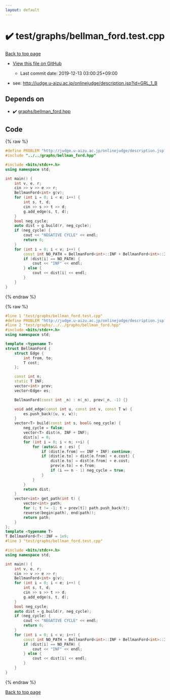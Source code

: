 ```yaml
---
layout: default
---
```


<!-- mathjax config similar to math.stackexchange -->
<script type="text/javascript" async
  src="https://cdnjs.cloudflare.com/ajax/libs/mathjax/2.7.5/MathJax.js?config=TeX-MML-AM_CHTML">
</script>
<script type="text/x-mathjax-config">
  MathJax.Hub.Config({
    TeX: { equationNumbers: { autoNumber: "AMS" }},
    tex2jax: {
      inlineMath: [ ['$','$'] ],
      processEscapes: true
    },
    "HTML-CSS": { matchFontHeight: false },
    displayAlign: "left",
    displayIndent: "2em"
  });
</script>

<script type="text/javascript" src="https://cdnjs.cloudflare.com/ajax/libs/jquery/3.4.1/jquery.min.js"></script>
<script src="https://cdn.jsdelivr.net/npm/jquery-balloon-js@1.1.2/jquery.balloon.min.js" integrity="sha256-ZEYs9VrgAeNuPvs15E39OsyOJaIkXEEt10fzxJ20+2I=" crossorigin="anonymous"></script>
<script type="text/javascript" src="../../../assets/js/copy-button.js"></script>
<link rel="stylesheet" href="../../../assets/css/copy-button.css" />


# :heavy_check_mark: test/graphs/bellman_ford.test.cpp

<a href="../../../index.html">Back to top page</a>

* <a href="{{ site.github.repository_url }}/blob/master/test/graphs/bellman_ford.test.cpp">View this file on GitHub</a>
    - Last commit date: 2019-12-13 03:00:25+09:00


* see: <a href="http://judge.u-aizu.ac.jp/onlinejudge/description.jsp?id=GRL_1_B">http://judge.u-aizu.ac.jp/onlinejudge/description.jsp?id=GRL_1_B</a>


## Depends on

* :heavy_check_mark: <a href="../../../library/graphs/bellman_ford.hpp.html">graphs/bellman_ford.hpp</a>


## Code

<a id="unbundled"></a>
{% raw %}
```cpp
#define PROBLEM "http://judge.u-aizu.ac.jp/onlinejudge/description.jsp?id=GRL_1_B"
#include "../../graphs/bellman_ford.hpp"

#include <bits/stdc++.h>
using namespace std;

int main() {
    int v, e, r;
    cin >> v >> e >> r;
    BellmanFord<int> g(v);
    for (int i = 0; i < e; i++) {
        int s, t, d;
        cin >> s >> t >> d;
        g.add_edge(s, t, d);
    }
    bool neg_cycle;
    auto dist = g.build(r, neg_cycle);
    if (neg_cycle) {
        cout << "NEGATIVE CYCLE" << endl;
        return 0;
    }
    for (int i = 0; i < v; i++) {
        const int NO_PATH = BellmanFord<int>::INF + BellmanFord<int>::INF;
        if (dist[i] == NO_PATH) {
            cout << "INF" << endl;
        } else {
            cout << dist[i] << endl;
        }
    }
}
```
{% endraw %}

<a id="bundled"></a>
{% raw %}
```cpp
#line 1 "test/graphs/bellman_ford.test.cpp"
#define PROBLEM "http://judge.u-aizu.ac.jp/onlinejudge/description.jsp?id=GRL_1_B"
#line 2 "test/graphs/../../graphs/bellman_ford.hpp"
#include <bits/stdc++.h>
using namespace std;

template <typename T>
struct BellmanFord {
    struct Edge {
        int from, to;
        T cost;
    };

    const int n;
    static T INF;
    vector<int> prev;
    vector<Edge> es;

    BellmanFord(const int _n) : n(_n), prev(_n, -1) {}

    void add_edge(const int u, const int v, const T w) {
        es.push_back({u, v, w});
    }
    vector<T> build(const int s, bool& neg_cycle) {
        neg_cycle = false;
        vector<T> dist(n, INF + INF);
        dist[s] = 0;
        for (int i = 0; i < n; ++i) {
            for (auto&& e : es) {
                if (dist[e.from] == INF + INF) continue;
                if (dist[e.to] > dist[e.from] + e.cost) {
                    dist[e.to] = dist[e.from] + e.cost;
                    prev[e.to] = e.from;
                    if (i == n - 1) neg_cycle = true;
                }
            }
        }
        return dist;
    }
    vector<int> get_path(int t) {
        vector<int> path;
        for (; t != -1; t = prev[t]) path.push_back(t);
        reverse(begin(path), end(path));
        return path;
    }
};
template <typename T>
T BellmanFord<T>::INF = 1e9;
#line 3 "test/graphs/bellman_ford.test.cpp"

#include <bits/stdc++.h>
using namespace std;

int main() {
    int v, e, r;
    cin >> v >> e >> r;
    BellmanFord<int> g(v);
    for (int i = 0; i < e; i++) {
        int s, t, d;
        cin >> s >> t >> d;
        g.add_edge(s, t, d);
    }
    bool neg_cycle;
    auto dist = g.build(r, neg_cycle);
    if (neg_cycle) {
        cout << "NEGATIVE CYCLE" << endl;
        return 0;
    }
    for (int i = 0; i < v; i++) {
        const int NO_PATH = BellmanFord<int>::INF + BellmanFord<int>::INF;
        if (dist[i] == NO_PATH) {
            cout << "INF" << endl;
        } else {
            cout << dist[i] << endl;
        }
    }
}

```
{% endraw %}

<a href="../../../index.html">Back to top page</a>


